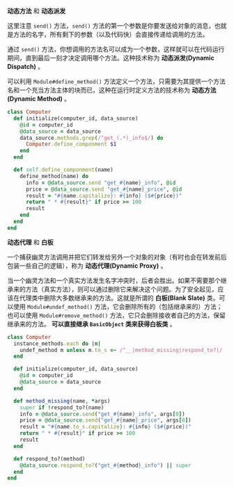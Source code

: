 **动态方法** 和 **动态派发**

这里注意 `send()` 方法，`send()` 方法的第一个参数是你要发送给对象的消息，也就是方法的名字，所有剩下的参数（以及代码快）会直接传递给调用的方法。

通过 `send()` 方法，你想调用的方法名可以成为一个参数，这样就可以在代码运行期间，直到最后一刻才决定调用哪个方法。这种技术称为 **动态派发(Dynamic Dispatch)** 。

可以利用 `Module#define_method()` 方法定义一个方法，只需要为其提供一个方法名和一个充当方法主体的块而已，这种在运行时定义方法的技术称为 **动态方法(Dynamic Method)** 。

```ruby
class Computer
  def initialize(computer_id, data_source)
    @id = computer_id
    @data_source = data_source
    data_source.methods.grep(/^get_(.*)_info$/) do 
      Computer.define_componment $1
    end
  end

  def self.define_componment(name)
    define_method(name) do
      info = @data_source.send "get_#{name}_info", @id
      price = @data_source.send "get_#{name}_price", @id
      result = "#{name.capitalize}: #{info} ($#{price})"
      return " * #{result}" if price >= 100
      result
    end
  end
end
```

**动态代理** 和 **白板**

一个捕获幽灵方法调用并把它们转发给另外一个对象的对象（有时也会在转发前后包装一些自己的逻辑），称为 **动态代理(Dynamic Proxy)** 。

当一个幽灵方法和一个真实方法发生名字冲突时，后者会胜出。如果不需要那个继承来的方法（真实方法），则可以通过删除它来解决这个问题。为了安全起见，应该在代理类中删除大多数继承来的方法。这就是所谓的 **白板(Blank Slate)** 类。可以使用 `Module#undef_method()` 方法，它会删除所有的（包括继承来的）方法；也可以使用 `Module#remove_method()` 方法，它只会删除接收者自己的方法，保留继承来的方法。 **可以直接继承 `BasicObject` 类来获得白板类** 。

```ruby
class Computer
  instance_methods.each do |m|
    undef_method m unless m.to_s =~ /^__|method_missing|respond_to?|/
  end

  def initialize(computer_id, data_source)
    @id = computer_id
    @data_source = data_source
  end

  def method_missing(name, *args)
    super if !respond_to?(name)
    info = @data_source.send("get_#{name}_info", args[0])
    price = @data_source.send("get_#{name}_price", args[0])
    result = "#{name.to_s.capitalize}: #{info} ($#{price})"
    return " * #{result}" if price >= 100
    result
  end

  def respond_to?(method)
    @data_source.respond_to?("get_#{method}_info") || super
  end
end
```